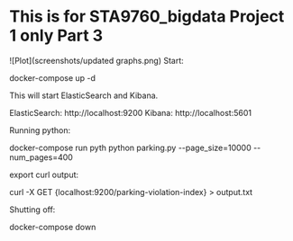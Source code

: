 # This is for STA9760_bigdata Project 1 only Part 3 

![Plot](screenshots/updated graphs.png)
Start:

docker-compose up -d


This will start ElasticSearch and Kibana.

ElasticSearch: http://localhost:9200 Kibana: http://localhost:5601


Running python:


docker-compose run pyth python parking.py --page_size=10000 --num_pages=400


export curl output:

curl -X GET {localhost:9200/parking-violation-index} > output.txt


Shutting off:

docker-compose down
